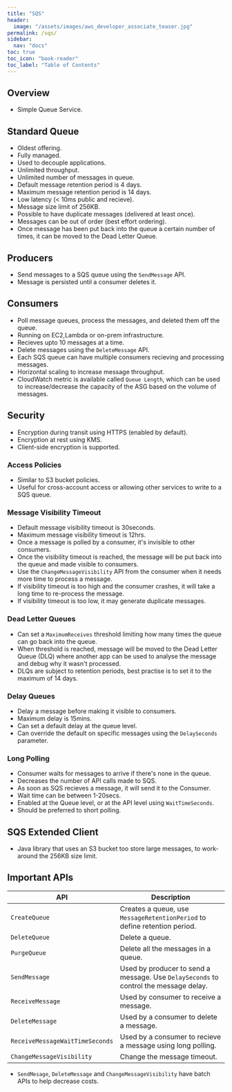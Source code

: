 ```yaml
---
title: "SQS"
header:
  image: "/assets/images/aws_developer_associate_teaser.jpg"
permalink: /sqs/
sidebar:
  nav: "docs"
toc: true
toc_icon: "book-reader"
toc_label: "Table of Contents"
---
```


## Overview

- Simple Queue Service.

## Standard Queue

- Oldest offering.
- Fully managed.
- Used to decouple applications.
- Unlimited throughput.
- Unlimited number of messages in queue.
- Default message retention period is 4 days.
- Maximum message retention period is 14 days.
- Low latency (< 10ms public and recieve).
- Message size limit of 256KB.
- Possible to have duplicate messages (delivered at least once).
- Messages can be out of order (best effort ordering).
- Once message has been put back into the queue a certain number of times, it can be moved to the Dead Letter Queue.

## Producers

- Send messages to a SQS queue using the ```SendMessage``` API.
- Message is persisted until a consumer deletes it.

## Consumers

- Poll message queues, process the messages, and deleted them off the queue.
- Running on EC2,Lambda or on-prem infrastructure.
- Recieves upto 10 messages at a time.
- Delete messages using the ```DeleteMessage``` API.
- Each SQS queue can have multiple consumers recieving and processing messages.
- Horizontal scaling to increase message throughput.
- CloudWatch metric is available called ```Queue Length```, which can be used to increase/decrease the capacity of the ASG based on the volume of messages.

## Security

- Encryption during transit using HTTPS (enabled by default).
- Encryption at rest using KMS.
- Client-side encryption is supported.

### Access Policies

- Similar to S3 bucket policies.
- Useful for cross-account access or allowing other services to write to a SQS queue.

### Message Visibility Timeout

- Default message visibility timeout is 30seconds.
- Maximum message visibility timeout is 12hrs.
- Once a message is polled by a consumer, it's invisible to other consumers.
- Once the visibility timeout is reached, the message will be put back into the queue and made visible to consumers.
- Use the ```ChangeMessageVisibility``` API from the consumer when it needs more time to process a message.
- If visibility timeout is too high and the consumer crashes, it will take a long time to re-process the message.
- If visibility timeout is too low, it may generate duplicate messages.

### Dead Letter Queues

- Can set a ```MaximumReceives``` threshold limiting how many times the queue can go back into the queue.
- When threshold is reached, message will be moved to the Dead Letter Queue (DLQ) where  another app can be used to analyse the message and debug why it wasn't processed.
- DLQs are subject to retention periods, best practise is to set it to the maximum of 14 days.

### Delay Queues

- Delay a message before making it visible to consumers.
- Maximum delay is 15mins.
- Can set a default delay at the queue level.
- Can override the default on specific messages using the ```DelaySeconds``` parameter.

### Long Polling

- Consumer waits for messages to arrive if there's none in the queue.
- Decreases the number of API calls made to SQS.
- As soon as SQS recieves a message, it will send it to the Consumer.
- Wait time can be between 1-20secs.
- Enabled at the Queue level, or at the API level using ```WaitTimeSeconds```.
- Should be preferred to short polling.

## SQS Extended Client

- Java library that uses an S3 bucket too store large messages, to work-around the 256KB size limit.

## Important APIs

| API                                 | Description                                                                              |
|-------------------------------------|------------------------------------------------------------------------------------------|
| ```CreateQueue```                   | Creates a queue, use ```MessageRetentionPeriod``` to define retention period.            |
| ```DeleteQueue```                   | Delete a queue.                                                                          |
| ```PurgeQueue```                    | Delete all the messages in a queue.                                                      |
| ```SendMessage```                   | Used by producer to send a message. Use ```DelaySeconds``` to control the message delay. |
| ```ReceiveMessage```                | Used by consumer to receive a message.                                                   |
| ```DeleteMessage```                 | Used by a consumer to delete a message.                                                  |
| ```ReceiveMessageWaitTimeSeconds``` | Used by a consumer to recieve a message using long polling.                              |
| ```ChangeMessageVisibility```       | Change the message timeout.                                                              |

- ```SendMesage```, ```DeleteMessage``` and ```ChangeMessageVisibility``` have batch APIs to help decrease costs.






